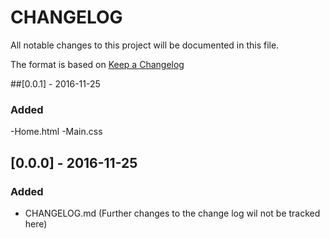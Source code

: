 # CHANGELOG

All notable changes to this project will be documented in this file.

The format is based on [Keep a Changelog](http://keepachangelog.com/)

##[0.0.1] - 2016-11-25
### Added
-Home.html
-Main.css

## [0.0.0] - 2016-11-25
### Added
- CHANGELOG.md (Further changes to the change log wil not be tracked here)